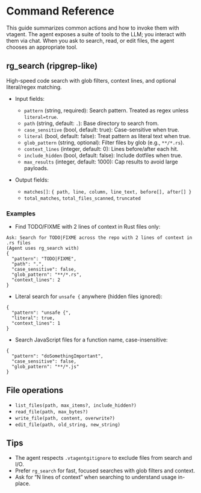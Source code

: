 # Command Reference

This guide summarizes common actions and how to invoke them with vtagent. The agent exposes a suite of tools to the LLM; you interact with them via chat. When you ask to search, read, or edit files, the agent chooses an appropriate tool.

## rg_search (ripgrep-like)

High-speed code search with glob filters, context lines, and optional literal/regex matching.

- Input fields:
  - `pattern` (string, required): Search pattern. Treated as regex unless `literal=true`.
  - `path` (string, default: `.`): Base directory to search from.
  - `case_sensitive` (bool, default: true): Case-sensitive when true.
  - `literal` (bool, default: false): Treat pattern as literal text when true.
  - `glob_pattern` (string, optional): Filter files by glob (e.g., `**/*.rs`).
  - `context_lines` (integer, default: 0): Lines before/after each hit.
  - `include_hidden` (bool, default: false): Include dotfiles when true.
  - `max_results` (integer, default: 1000): Cap results to avoid large payloads.

- Output fields:
  - `matches[]`: `{ path, line, column, line_text, before[], after[] }`
  - `total_matches`, `total_files_scanned`, `truncated`

### Examples

- Find TODO/FIXME with 2 lines of context in Rust files only:

```
Ask: Search for TODO|FIXME across the repo with 2 lines of context in .rs files
(Agent uses rg_search with)
{
  "pattern": "TODO|FIXME",
  "path": ".",
  "case_sensitive": false,
  "glob_pattern": "**/*.rs",
  "context_lines": 2
}
```

- Literal search for `unsafe {` anywhere (hidden files ignored):
```
{
  "pattern": "unsafe {",
  "literal": true,
  "context_lines": 1
}
```

- Search JavaScript files for a function name, case-insensitive:
```
{
  "pattern": "doSomethingImportant",
  "case_sensitive": false,
  "glob_pattern": "**/*.js"
}
```

## File operations

- `list_files(path, max_items?, include_hidden?)`
- `read_file(path, max_bytes?)`
- `write_file(path, content, overwrite?)`
- `edit_file(path, old_string, new_string)`

## Tips

- The agent respects `.vtagentgitignore` to exclude files from search and I/O.
- Prefer `rg_search` for fast, focused searches with glob filters and context.
- Ask for “N lines of context” when searching to understand usage in-place.
